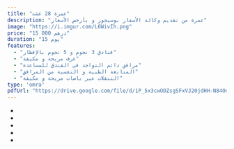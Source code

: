 ```yaml
---
title: "عمرة 28 غشت"
description: "عمرة من تقديم وكالة الأسفار بوسيجور و بأرخص الأسعار"
image: "https://i.imgur.com/L6WivIh.png"
price: "15 000 درهم"
duration: "15 يوم"
features:
  - "فنادق 3 نجوم و 5 نجوم بالإفطار"
  - "غرف مريحة و مكيفة"
  - "مرافق دائم التواجد في الفندق للمساعدة"
  - "المتابعة الطبية و النفسية من المرافق"
  - "التنقلات عبر باصات مريحة و مكيفة"
type: 'omra'
pdfUrl: "https://drive.google.com/file/d/1P_5x3cwODZsgSFxVJ20jdHH-N84Odu68/view?usp=sharing"
--- 
```



  - 
  - 
  - 
  - 
  - 